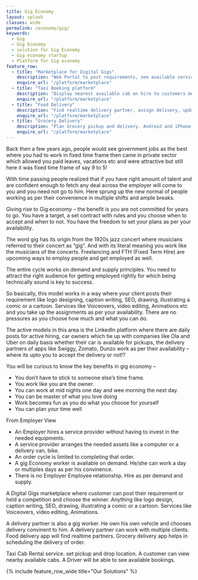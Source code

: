 ```yaml
---
title: Gig Economy
layout: splash
classes: wide
permalink: /economy/gig/
keywords:
  - Gig
  - Gig Economy
  - solution for Gig Economy
  - Gig economy startup
  - Platform for Gig economy
feature_row:
  - title: "Marketplace for Digital Gigs"
    description: "Web Portal to post requirements, see available service providers, hire, book, pay, mark work as completed"
    enquire_url: "/platform/marketplace"
  - title: "Taxi Booking platform"
    description: "Display nearest available cab on hire to customers mobile. Android and iPhone app. App for Driver, Customer, web app for Admin"
    enquire_url: "/platform/marketplace"
  - title: "Food Delivery"
    description: "Find realtime delivery partner, assign delivery, update the customer. Mark completed orders."
    enquire_url: "/platform/marketplace"
  - title: "Grocery Delivery"
    description: "Plan Grocery pickup and delivery. Android and iPhone app. App for Driver, Customer, web app for Admin"
    enquire_url: "/platform/marketplace"
---
```


Back then a few years ago, people would see government jobs as the best where you had to work in fixed time frame then came in private sector which allowed you paid leaves, vacations etc and were attractive but still here it was fixed time frame of say 9 to 5!

With time passing people realized that if you have right amount of talent and are confident enough to fetch any deal across the employer will come to you and you need not go to him. Here sprung up the new normal of people working as per their convenience in multiple shifts and ample breaks.

Giving rise to Gig economy – the benefit is you are not committed for years to go. You have a target, a set contract with rules and you choose when to accept and when to not. You have the freedom to set your plans as per your availability.

The word gig has its origin from the 1920s jazz concert where musicians referred to their concert as “gig”. And with its literal meaning you work like the musicians of the concerts. Freelancing and FTH (Fixed Term Hire) are upcoming ways to employ people and get employed as well.

The entire cycle works on demand and supply principles. You need to attract the right audience for getting employed rightly for which being technically sound is key to success. 

So basically, this model works in a way where your client posts their requirement like logo designing, caption writing, SEO, drawing, illustrating a comic or a cartoon. Services like Voiceovers, video editing, Animations etc and you take up the assignments as per your availability. There are no pressures as you choose how much and what you can do.

The active models in this area is the LinkedIn platform where there are daily posts for active hiring, car owners which tie up with companies like Ola and Uber on daily basis whether their car is available for pickups, the delivery partners of apps like Swiggy, Zomato, Dunzo work as per their availability – where its upto you to accept the delivery or not!?

You will be curious to know the key benefits in gig economy – 
- You don’t have to stick to someone else’s time frame.
- You work like you are the owner.
- You can work at mid nights one day and wee morning the next day.
- You can be master of what you love doing
- Work becomes fun as you do what you choose for yourself
- You can plan your time well


From Employer View
- An Employer hires a service provider without having to invest in the needed equipments.
- A service provider arranges the needed assets like a computer or a delivery van, bike.
- An order cycle is limited to completing that order.
- A gig Economy worker is available on demand. He/she can work a day or multiples days as per his convinence.
- There is no Employer Employee relationship. Hire as per demand and supply.

A Digital Gigs marketplace where customer can post their requirement or held a competition and choose the winner.
Anything like logo design, caption writing, SEO, drawing, illustrating a comic or a cartoon.
Services like Voiceovers, video editing, Animations.

A delivery partner is also a gig worker. He own his own vehicle and chooses delivery convinent to him.
A delivery partner can work with multiple clients.
Food delivery app will find realtime partners. Grocery delivery app helps in scheduling the delivery of order.

Taxi Cab Rental service. set pickup and drop location.
A customer can view nearby available cabs.
A Driver will be able to see available bookings.

{% include feature_row_wide title="Our Solutions" %}

